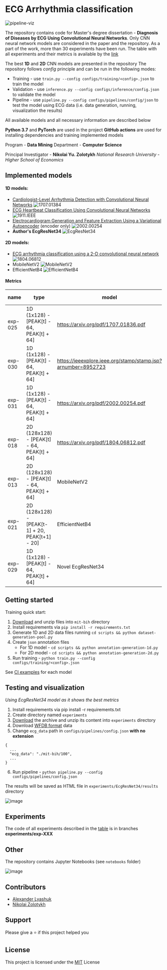 # ECG Arrhythmia classification

![pipeline-viz](etc/pipeline-viz.png)

The repository contains code for Master's degree dissertation -
**Diagnosis of Diseases by ECG Using Convolutional Neural Networks**.
Only CNN neural network models are considered in the paper and the repository.
As a part of the work, more than 30 experiments have been run.
The table with all experiments and their metrics is available by the [link](https://docs.google.com/spreadsheets/d/1fmLNC1_1xohEUEoNRodkIoFHnJI3O4HfCHN8Ys_b7nE)

The best **1D** and **2D** CNN models are presented in the repository
The repository follows _config_ principle and can be run in the following modes:

- Training - use `train.py --config configs/training/<config>.json` to train the model
- Validation - use `inference.py --config configs/inference/config.json` to validate the model
- Pipeline - use `pipeline.py --config configs/pipelines/config/json` to test the model using ECG data (i.e. data generation, running, visualization the results)

All available models and all necessary information are described below

**Python 3.7** and **PyTorch** are used in the project
**GitHub actions** are used for installing dependencies and training implemented models

Program - **Data Mining**
Department - **Computer Science**

Principal Investigator - **Nikolai Yu. Zolotykh**
_National Research University - Higher School of Economics_

## Implemented models

#### 1D models:

- [Cardiologist-Level Arrhythmia Detection with Convolutional Neural Networks](https://arxiv.org/abs/1707.01836) ![1707.01384](https://github.com/lxdv/ecg-classification/workflows/1707.01384/badge.svg)
- [ECG Heartbeat Classification Using Convolutional Neural Networks](https://ieeexplore.ieee.org/stamp/stamp.jsp?arnumber=8952723) ![1911.IEEE](https://github.com/lxdv/ecg-classification/workflows/1911.IEEE/badge.svg)
- [Electrocardiogram Generation and Feature Extraction Using a Variational Autoencoder](https://arxiv.org/pdf/2002.00254.pdf) (encoder only) ![2002.00254](https://github.com/lxdv/ecg-classification/workflows/2002.00254/badge.svg)
- **Author's EcgResNet34** ![EcgResNet34](https://github.com/lxdv/ecg-classification/workflows/EcgResNet34/badge.svg)

#### 2D models:

- [ECG arrhythmia classification using a 2-D convolutional neural network](https://arxiv.org/abs/1804.06812) ![1804.06812](https://github.com/lxdv/ecg-classification/workflows/1804.06812/badge.svg)
- MobileNetV2 ![MobileNetV2](https://github.com/lxdv/ecg-classification/workflows/MobileNetV2/badge.svg)
- EfficientNetB4 ![EfficientNetB4](https://github.com/lxdv/ecg-classification/workflows/EfficientNetB4/badge.svg)

#### Metrics

| **name** | **type**                                        | **model**                                                    | **accuracy** | **val loss** |
| -------- | ----------------------------------------------- | ------------------------------------------------------------ | ------------ | ------------ |
| exp-025  | 1D (1x128) - [PEAK[t] - 64, PEAK[t] + 64]       | https://arxiv.org/pdf/1707.01836.pdf                         | 0,9827       | 0,0726       |
| exp-030  | 1D (1x128) - [PEAK[t] - 64, PEAK[t] + 64]       | https://ieeexplore.ieee.org/stamp/stamp.jsp?arnumber=8952723 | 0,9864       | 1,5          |
| exp-031  | 1D (1x128) - [PEAK[t] - 64, PEAK[t] + 64]       | https://arxiv.org/pdf/2002.00254.pdf                         | 0,9886       | 0,15         |
| exp-018  | 2D (128x128) - [PEAK[t] - 64, PEAK[t] + 64]     | https://arxiv.org/pdf/1804.06812.pdf                         | 0,9920       | 0,1          |
| exp-013  | 2D (128x128) - [PEAK[t] - 64, PEAK[t] + 64]     | MobileNetV2                                                  | 0,9934       | 0,088        |
| exp-021  | 2D (128x128) - [PEAK[t-1] + 20, PEAK[t+1] - 20] | EfficientNetB4                                               | 0,9935       | 0,062        |
| exp-029  | 1D (1x128) - [PEAK[t] - 64, PEAK[t] + 64]       | Novel EcgResNet34                                            | **0,9938**   | **0,0500**   |

## Getting started

Training quick start:

1. [Download](https://physionet.org/static/published-projects/mitdb/mit-bih-arrhythmia-database-1.0.0.zip)
   and unzip files into `mit-bih` directory
2. Install requirements via `pip install -r requirements.txt`
3. Generate 1D and 2D data files running `cd scripts && python dataset-generation-pool.py`
4. Create `json` annotation files
   - For 1D model - `cd scripts && python annotation-generation-1d.py`
   - For 2D model - `cd scripts && python annotation-generation-2d.py`
5. Run training - `python train.py --config configs/training/<config>.json`

See [CI examples](https://github.com/lxdv/ecg-classification/actions) for each model

## Testing and visualization

_Using EcgResNet34 model as it shows the best metrics_

1. Install requirements via pip install -r requirements.txt
2. Create directory named `experiments`
3. [Download](https://drive.google.com/file/d/1wCy9Y4EQmI3gdVTX77U7ZXa5zPaqLQ5S/view?usp=sharing) the archive and unzip its content into `experiments` directory
4. Download [WFDB format](https://www.physionet.org/physiotools/wpg/wpg_35.htm) data
5. Change `ecg_data` path in `configs/pipelines/config.json` **with no extension**

```
{
  ...
  "ecg_data": "./mit-bih/100",
  ...
}
```

6.  Run pipeline - `python pipeline.py --config configs/pipelines/config.json`

The results will be saved as HTML file in `experiments/EcgResNet34/results` directory

![image](etc/pipeline-example.png)

## Experiments

The code of all experiments described in the [table](https://docs.google.com/spreadsheets/d/1fmLNC1_1xohEUEoNRodkIoFHnJI3O4HfCHN8Ys_b7nE)
is in branches **experiments/exp-XXX**

## Other

The repository contains Jupyter Notebooks (see `notebooks` folder)

![image](etc/confusion-matrix.png)

## Contributors

- [Alexander Lyashuk](mailto:lyashuk.me@gmail.com)
- [Nikolai Zolotykh](mailto:nikolai.zolotykh@gmail.com)

## Support

Please give a ⭐️ if this project helped you

## License

This project is licensed under the [MIT](LICENCE) License
